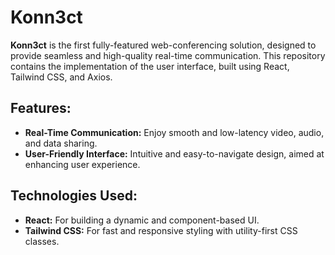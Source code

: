 # Konn3ct

**Konn3ct** is the first fully-featured web-conferencing solution, designed to provide seamless and high-quality real-time communication. This repository contains the implementation of the user interface, built using React, Tailwind CSS, and Axios.

## Features:
- **Real-Time Communication:** Enjoy smooth and low-latency video, audio, and data sharing.
- **User-Friendly Interface:** Intuitive and easy-to-navigate design, aimed at enhancing user experience.

## Technologies Used:
- **React:** For building a dynamic and component-based UI.
- **Tailwind CSS:** For fast and responsive styling with utility-first CSS classes.
